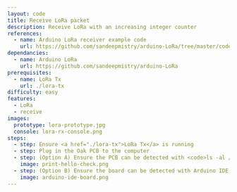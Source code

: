 ```yaml
---
layout: code
title: Receive LoRa packet
description: Receive LoRa with an increasing integer counter
references:
  - name: Arduino LoRa receiver example code
    url: https://github.com/sandeepmistry/arduino-LoRa/tree/master/code/LoRaReceiver
dependancies:
  - name: Arduino LoRa
    url: https://github.com/sandeepmistry/arduino-LoRa
prerequisites:
  - name: LoRa Tx
    url: ./lora-tx
difficulty: easy
features:
  - LoRa
  - receive
images:
  prototype: lora-prototype.jpg
  console: lora-rx-console.png
steps:
  - step: Ensure <a href="./lora-tx">LoRa Tx</a> is running
  - step: Plug in the Oak PCB to the computer
  - step: (Option A) Ensure the PCB can be detected with <code>ls -al /dev/cu.usbmodem</code> and <code>arduino-cli board list</code>. Run <code>make</code> to compile and upload the code to the board.
    image: print-hello-check.png
  - step: (Option B) Ensure the board can be detected with Arduino IDE. Compile and upload the code to the board.
    image: arduino-ide-board.png
---
```

